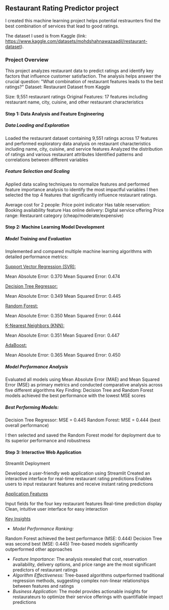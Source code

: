 ## Restaurant Rating Predictor project

I created this machine learning project helps potential restraunters find the best combination of services that lead to good ratings.

The dataset I used is from Kaggle (link: https://www.kaggle.com/datasets/mohdshahnawazaadil/restaurant-dataset). 

### Project Overview
This project analyzes restaurant data to predict ratings and identify key factors that influence customer satisfaction. The analysis helps answer the crucial question: "What combination of restaurant features leads to the best ratings?"
Dataset: Restaurant Dataset from Kaggle

Size: 9,551 restaurant ratings
Original Features: 17 features including restaurant name, city, cuisine, and other restaurant characteristics


#### Step 1: Data Analysis and Feature Engineering
##### Data Loading and Exploration 

Loaded the restaurant dataset containing 9,551 ratings across 17 features and performed exploratory data analysis on restaurant characteristics including name, city, cuisine, and service features
Analyzed the distribution of ratings and various restaurant attributes
Identified patterns and correlations between different variables

##### Feature Selection and Scaling

Applied data scaling techniques to normalize features and performed feature importance analysis to identify the most impactful variables
I then selected the top 4 features that significantly influence restaurant ratings.

Average cost for 2 people: Price point indicator
Has table reservation: Booking availability feature
Has online delivery: Digital service offering
Price range: Restaurant category (cheap/moderate/expensive)



#### Step 2: Machine Learning Model Development
##### Model Training and Evaluation
Implemented and compared multiple machine learning algorithms with detailed performance metrics:

<ins> Support Vector Regression (SVR): </ins>

Mean Absolute Error: 0.370
Mean Squared Error: 0.474


<ins> Decision Tree Regressor: </ins>

Mean Absolute Error: 0.349
Mean Squared Error: 0.445


<ins> Random Forest: </ins>

Mean Absolute Error: 0.350
Mean Squared Error: 0.444


<ins> K-Nearest Neighbors (KNN): </ins>

Mean Absolute Error: 0.351
Mean Squared Error: 0.447


<ins> AdaBoost: </ins>

Mean Absolute Error: 0.365
Mean Squared Error: 0.450

##### Model Performance Analysis

Evaluated all models using Mean Absolute Error (MAE) and Mean Squared Error (MSE) as primary metrics and conducted comparative analysis across five different algorithms
Key Finding: Decision Tree and Random Forest models achieved the best performance with the lowest MSE scores

##### Best Performing Models:

Decision Tree Regressor: MSE = 0.445
Random Forest: MSE = 0.444 (best overall performance)


I then selected and saved the Random Forest model for deployment due to its superior performance and robustness

#### Step 3: Interactive Web Application
Streamlit Deployment

Developed a user-friendly web application using Streamlit
Created an interactive interface for real-time restaurant rating predictions
Enables users to input restaurant features and receive instant rating predictions

<ins>Application Features</ins>

Input fields for the four key restaurant features
Real-time prediction display
Clean, intuitive user interface for easy interaction

<ins>Key Insights</ins>

* *Model Performance Ranking:*

Random Forest achieved the best performance (MSE: 0.444)
Decision Tree was second best (MSE: 0.445)
Tree-based models significantly outperformed other approaches


* *Feature Importance:* The analysis revealed that cost, reservation availability, delivery options, and price range are the most significant predictors of restaurant ratings
* *Algorithm Effectiveness:* Tree-based algorithms outperformed traditional regression methods, suggesting complex non-linear relationships between features and ratings
* *Business Application:* The model provides actionable insights for restaurateurs to optimize their service offerings with quantifiable impact predictions
